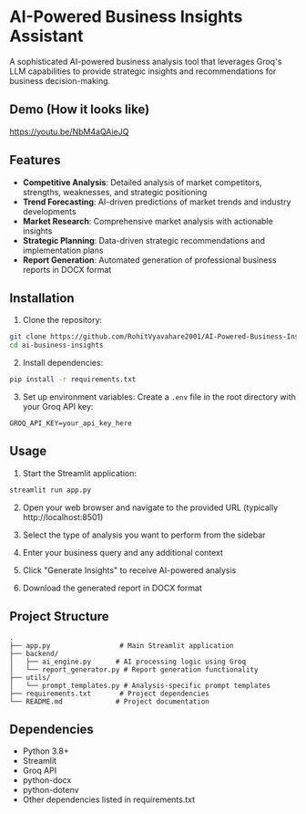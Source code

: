 # AI-Powered Business Insights Assistant

A sophisticated AI-powered business analysis tool that leverages Groq's LLM capabilities to provide strategic insights and recommendations for business decision-making.

## Demo (How it looks like) 
https://youtu.be/NbM4aQAieJQ

## Features

- **Competitive Analysis**: Detailed analysis of market competitors, strengths, weaknesses, and strategic positioning
- **Trend Forecasting**: AI-driven predictions of market trends and industry developments
- **Market Research**: Comprehensive market analysis with actionable insights
- **Strategic Planning**: Data-driven strategic recommendations and implementation plans
- **Report Generation**: Automated generation of professional business reports in DOCX format

## Installation

1. Clone the repository:
```bash
git clone https://github.com/RohitVyavahare2001/AI-Powered-Business-Insights-Assistant
cd ai-business-insights
```

2. Install dependencies:
```bash
pip install -r requirements.txt
```

3. Set up environment variables:
Create a `.env` file in the root directory with your Groq API key:
```
GROQ_API_KEY=your_api_key_here
```

## Usage

1. Start the Streamlit application:
```bash
streamlit run app.py
```

2. Open your web browser and navigate to the provided URL (typically http://localhost:8501)

3. Select the type of analysis you want to perform from the sidebar

4. Enter your business query and any additional context

5. Click "Generate Insights" to receive AI-powered analysis

6. Download the generated report in DOCX format

## Project Structure

```
.
├── app.py                 # Main Streamlit application
├── backend/
│   ├── ai_engine.py      # AI processing logic using Groq
│   └── report_generator.py # Report generation functionality
├── utils/
│   └── prompt_templates.py # Analysis-specific prompt templates
├── requirements.txt       # Project dependencies
└── README.md             # Project documentation
```

## Dependencies

- Python 3.8+
- Streamlit
- Groq API
- python-docx
- python-dotenv
- Other dependencies listed in requirements.txt


